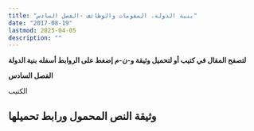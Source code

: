```yaml
---
title: "بنية الدولة، المقومات والوظائف -الفصل السادس"
date: "2017-08-19"
lastmod: 2025-04-05
description: ""
---
```

**لتصفح المقال في كتيب أو لتحميل وثيقة و-ن-م إضغط على الروابط أسفله** **بنية الدولة**

**الفصل السادس**

الكتيب

## وثيقة النص المحمول ورابط تحميلها

###
